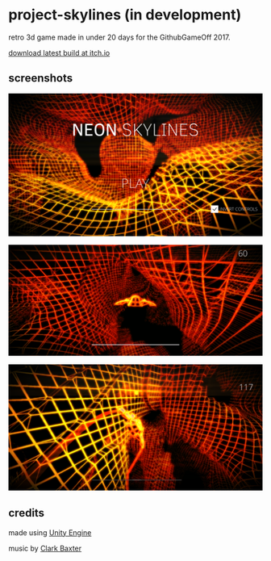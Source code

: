 # project-skylines (in development)

retro 3d game made in under 20 days for the GithubGameOff 2017.

[download latest build at itch.io](https://zaphyk.itch.io/neon-skylines)

## screenshots

![](screenshots/shot0.png)

![](screenshots/shot1.png)

![](screenshots/shot2.png)

## credits

made using [Unity Engine](https://unity3d.com/es/)

music by [Clark Baxter](https://soundcloud.com/user-700904067/tracks)
